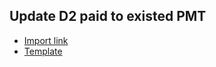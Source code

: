 ## Update D2 paid to existed PMT
- [Import link](https://5574610.app.netsuite.com/app/setup/assistants/nsimport/importassistant.nl?recid=509&new=T) 
- [Template]() 
